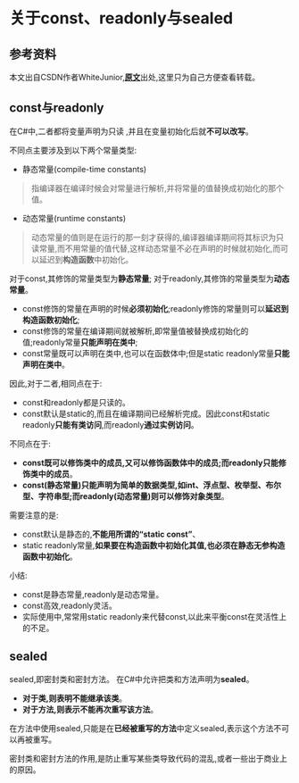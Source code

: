# 关于const、readonly与sealed

## 参考资料
本文出自CSDN作者WhiteJunior,[**原文**](https://blog.csdn.net/lym940928/article/details/88386224)出处,这里只为自己方便查看转载。

## const与readonly
在C#中,二者都将变量声明为只读 ,并且在变量初始化后就**不可以改写**。

不同点主要涉及到以下两个常量类型:

* 静态常量(compile-time constants)
> 指编译器在编译时候会对常量进行解析,并将常量的值替换成初始化的那个值。
* 动态常量(runtime constants)
> 动态常量的值则是在运行的那一刻才获得的,编译器编译期间将其标识为只读常量,而不用常量的值代替,这样动态常量不必在声明的时候就初始化,而可以延迟到**构造函数**中初始化。

对于const,其修饰的常量类型为**静态常量**;
对于readonly,其修饰的常量类型为**动态常量**。

* const修饰的常量在声明的时候**必须初始化**;readonly修饰的常量则可以**延迟到构造函数初始化**;
* const修饰的常量在编译期间就被解析,即常量值被替换成初始化的值;readonly常量**只能声明在类中**;
* const常量既可以声明在类中,也可以在函数体中;但是static readonly常量**只能声明在类中**。

因此,对于二者,相同点在于:

* const和readonly都是只读的。
* const默认是static的,而且在编译期间已经解析完成。因此const和static readonly**只能有类访问**,而readonly**通过实例访问**。

不同点在于:

* **const既可以修饰类中的成员,又可以修饰函数体中的成员;而readonly只能修饰类中的成员**。
* **const(静态常量)只能声明为简单的数据类型,如int、浮点型、枚举型、布尔型、字符串型;而readonly(动态常量)则可以修饰对象类型**。

需要注意的是:

* const默认是静态的,**不能用所谓的“static const”**、
* static readonly常量,**如果要在构造函数中初始化其值,也必须在静态无参构造函数中初始化**。

小结:

* const是静态常量,readonly是动态常量。
* const高效,readonly灵活。
* 实际使用中,常常用static readonly来代替const,以此来平衡const在灵活性上的不足。

## sealed
sealed,即密封类和密封方法。
在C#中允许把类和方法声明为**sealed**。

* **对于类,则表明不能继承该类**。
* **对于方法,则表示不能再次重写该方法**。

在方法中使用sealed,只能是在**已经被重写的方法**中定义sealed,表示这个方法不可以再被重写。

密封类和密封方法的作用,是防止重写某些类导致代码的混乱,或者一些出于商业上的原因。